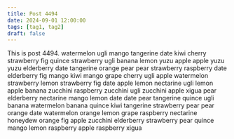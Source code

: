 ```yaml
---
title: Post 4494
date: 2024-09-01 12:00:00
tags: [tag1, tag2]
draft: false
---
```

This is post 4494.
watermelon
ugli
mango
tangerine
date
kiwi
cherry
strawberry
fig
quince
strawberry
ugli
banana
lemon
yuzu
apple
apple
yuzu
yuzu
elderberry
date
tangerine
orange
pear
pear
strawberry
raspberry
date
elderberry
fig
mango
kiwi
mango
grape
cherry
ugli
apple
watermelon
strawberry
lemon
strawberry
fig
date
apple
lemon
nectarine
ugli
lemon
apple
banana
zucchini
raspberry
zucchini
ugli
zucchini
apple
xigua
pear
elderberry
nectarine
mango
lemon
date
date
pear
tangerine
quince
ugli
banana
watermelon
banana
quince
kiwi
tangerine
strawberry
pear
pear
orange
date
watermelon
orange
lemon
grape
raspberry
nectarine
honeydew
orange
fig
apple
zucchini
elderberry
strawberry
pear
quince
mango
lemon
raspberry
apple
raspberry
xigua
